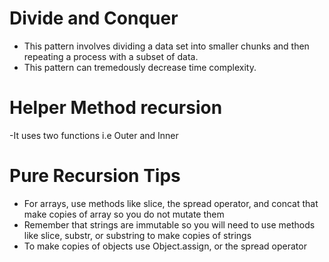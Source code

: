 # Divide and Conquer

- This pattern involves dividing a data set into smaller chunks and then repeating a process with a subset of data.
- This pattern can tremedously decrease time complexity.

# Helper Method recursion
-It uses two functions i.e Outer and Inner

# Pure Recursion Tips
- For arrays, use methods like slice, the spread operator, and concat that make copies of array so you do not mutate them
- Remember that strings are immutable so you will need to use methods like slice, substr, or substring to make copies of strings
- To make copies of objects use Object.assign, or the spread operator